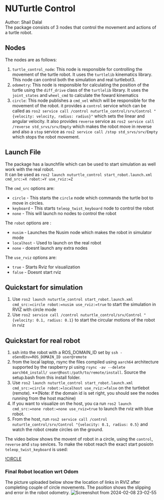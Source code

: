 # NUTurtle Control

Author: Shail Dalal <br>
The package consists of 3 nodes  that control the movement and actions of a turtle robot. 

## Nodes

The nodes are as follows:
1.  `turtle_control_node`: This node is responsible for controlling the movement of the turtle robot. It uses the `turtlelib` kinematics library. This node can control both the simulation and real turtlebot3.
2. `odometry`:  This node is responsible for calculating the position of the turtle using the `diff_drive` class of the `turtlelib` library. It uses the `joint_states` and `wheel_cmd` to calculate the foward kinematics
3. `circle`: This node publishes a `cmd_vel` which will be responsible for the movement of the robot. it provides a `control` service which can be called as `ros2 service call /control nuturtle_control/srv/Control "{velocity: velocity, radius: radius}"` which sets the linear and angular velocity. It also provides `reverse` service as `ros2 service call /reverse std_srvs/srv/Empty` which makes the robot move in reverse and also a `stop` service as `ros2 service call /stop std_srvs/srv/Empty` which stops the robot movement.


## Launch File

The package has a launchfile which can be used to start simulation as well work with the real robot. <br>
It can be used as `ros2 launch nuturtle_control start_robot.launch.xml cmd_src:=X robot:=Y use_rviz:=Z` <br>

The `cmd_src` options are:
- `circle` - This starts the `circle` node which commands the  turtle bot to move in circles.
- `keyboard` - This starts `teleop_twist_keyboard` node to control the robot
- `none` - This will launch no nodes to control the robot

The `robot` options are :
- `nusim` - Launches the Nusim node which makes the robot in simulator mode
- `localhost` - Used to launch on the real robot
- `none` - doesnt launch any extra nodes

The  `use_rviz` options are:
- `true` - Starts Rviz for visualization
- `false` - Doesnt start rviz


## Quickstart for simulation
1. Use `ros2 launch nuturtle_control start_robot.launch.xml cmd_src:=circle robot:=nusim use_rviz:=true` to start the simulation in RVIZ with circle mode
2. Use `ros2 service call /control nuturtle_control/srv/Control "{velocity: 0.1, radius: 0.1}` to start the circular motions of the robot in rviz

## Quickstart for  real robot
1. ssh into the robot with a ROS_DOMAIN_ID set by `ssh -oSendEnv=ROS_DOMAIN_ID user@remote`
2. from the local laptop, rsync the files compiled using `aarch64` architecture supported by the raspberry pi using `rsync -av --delete aarch64_install/ user@host:/path/to/remote/install`. Source the setup.bash from this install folder.
3. Use `ros2 launch nuturtle_control start_robot.launch.xml cmd_src:=circle robot:=localhost use_rviz:=false` on the turtlebot (remote).
**(Note: if the domain id is set right, you should see the nodes running from the host machine)
4. If you want to visualize on the host, you ca run `ros2 launch cmd_src:=none robot:=none use_rviz=true` to launch the rviz with blue robot.
5. From the host, run `ros2 service call /control nuturtle_control/srv/Control "{velocity: 0.1, radius: 0.5}` and watch the robot create circles on the ground. 

The video below shows the movent of robot in a circle, using the `control`, `reverse` and `stop` sevices. To make the robot reach the exact start posiotn `teleop_twist_keyboard` is used:

[!CIRCLE](https://github.com/ME495-Navigation/slam-project-sdalal1/assets/80363654/478255eb-6318-4356-bef3-168067404fe9)

### Final Robot location wrt Odom
The picture uploaded below show the location of links in RVIZ after completing couple of circle  movements. The psoition shows the slipping and error in the robot odometry.
![Screenshot from 2024-02-08 23-02-55](https://github.com/ME495-Navigation/slam-project-sdalal1/assets/80363654/cdbd73af-4c87-4386-8006-755c0855e82e)


